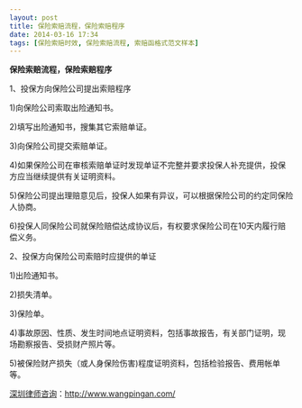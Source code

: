 ```yaml
---
layout: post
title: 保险索赔流程，保险索赔程序
date: 2014-03-16 17:34
tags: [保险索赔时效, 保险索赔流程, 索赔函格式范文样本]
---
```

<strong>保险索赔流程，保险索赔程序</strong>

1、投保方向保险公司提出索赔程序

1)向保险公司索取出险通知书。

2)填写出险通知书，搜集其它索赔单证。

3)向保险公司提交索赔单证。

4)如果保险公司在审核索赔单证时发现单证不完整并要求投保人补充提供，投保方应当继续提供有关证明资料。

5)保险公司提出理赔意见后，投保人如果有异议，可以根据保险公司的约定同保险人协商。

6)投保人同保险公司就保险赔偿达成协议后，有权要求保险公司在10天内履行赔偿义务。

2、投保方向保险公司索赔时应提供的单证

1)出险通知书。

2)损失清单。

3)保险单。

4)事故原因、性质、发生时间地点证明资料，包括事故报告，有关部门证明，现场勘察报告、受损财产照片等。

5)被保险财产损失（或人身保险伤害)程度证明资料，包括检验报告、费用帐单等。


<a href="http://www.wangpingan.com/">深圳律师咨询</a>：<a href="http://www.wangpingan.com/">http://www.wangpingan.com/</a>

